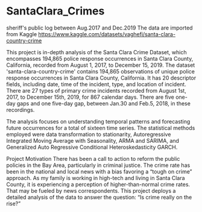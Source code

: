 # SantaClara_Crimes
sheriff's public log between Aug.2017 and Dec.2019
The data are imported from Kaggle https://www.kaggle.com/datasets/vaghefi/santa-clara-country-crime

This project is in-depth analysis of the Santa Clara Crime Dataset, which encompasses 194,865 police response occurrences in Santa Clara County, California, recorded from August 1, 2017, to December 15, 2019. The dataset 'santa-clara-country-crime' contains 194,865 observations of unique police response occurrences in Santa Clara County, California. It has 20 descriptor fields, including date, time of the incident, type, and location of incident. There are 27 types of primary crime incidents recorded from August 1st, 2017, to December 15th, 2019, for 867 calendar days. There are five one-day gaps and one five-day gap, between Jan.30 and Feb.5, 2018, in these recordings.

The analysis focuses on understanding temporal patterns and forecasting future occurrences for a total of sixteen time series. The statistical methods employed were data transformation to stationarity, Autoregressive Integrated Moving Average with Seasonality, ARMA and SARIMA, and Generalized Auto Regressive Conditional Heteroskedasticity GARCH.

Project Motivation
There has been a call to action to reform the public policies in the Bay Area, particularly in criminal justice. The crime rate has been in the national and local news with a bias favoring a “tough on crime” approach. As my family is working in high-tech and living in Santa Clara County, it is experiencing a perception of higher-than-normal crime rates. That may be fueled by news correspondents.
This project deploys a detailed analysis of the data to answer the question: “Is crime really on the rise?” 

